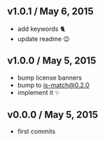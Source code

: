

## v1.0.1 / May 6, 2015
- add keywords :cat2:
- update readme :wink:

## v1.0.0 / May 5, 2015
- bump license banners
- bump to is-match@0.2.0
- implement it :sparkles:

## v0.0.0 / May 5, 2015
- first commits